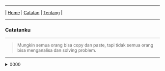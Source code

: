 * * *
| [Home](https://gand0r.my.id/) | [Catatan](https://gand0r.github.io/catatanku) | [Tentang](https://gand0r.github.io/) |
* * *

### Catatanku

* * *

> Mungkin semua orang bisa copy dan paste, tapi tidak semua orang bisa menganalisa dan solving problem.


* * *

<details><summary>0000</summary>
<p>
   
   mengganti Dns dengan menggunakan wmic (sudah di coba di windows 7 sp1)
   ```
   - wmic nicconfig where (IPEnabled=TRUE) call SetDNSServerSearchOrder ()
   - wmic nicconfig where (IPEnabled=TRUE) call SetDNSServerSearchOrder ("8.8.8.8", "8.8.4.4")
   ```
   
</p>
</details>
